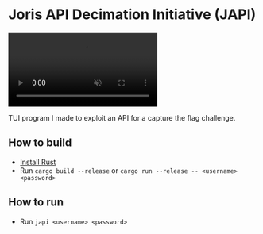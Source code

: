 # Joris API Decimation Initiative (JAPI)

<video src="https://user-images.githubusercontent.com/90425800/235373118-4ba9ccd9-9658-4230-b86d-7c12a5857f39.mp4" autoplay loop muted></video>

TUI program I made to exploit an API for a capture the flag challenge.

## How to build

- [Install Rust](https://rustup.rs/)
- Run `cargo build --release` or `cargo run --release -- <username> <password>`

## How to run

- Run `japi <username> <password>`
